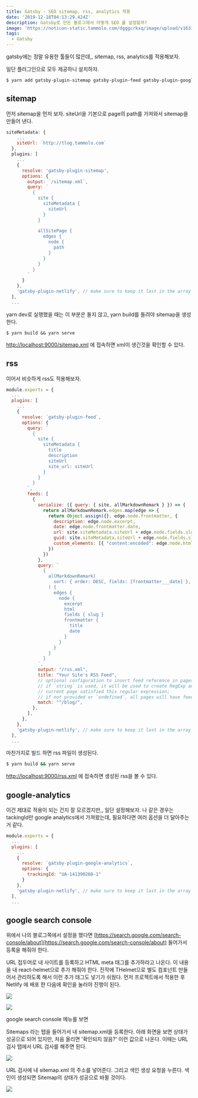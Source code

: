 ```yaml
---
title: Gatsby - SEO sitemap, rss, analytics 적용
date: '2019-12-18T04:13:29.424Z'
description: Gatsby로 만든 블로그에서 어떻게 SEO 를 설정할까?
image: 'https://noticon-static.tammolo.com/dgggcrkxq/image/upload/v1631952585/tlog/cover/gatsby_zucriz.jpg'
tags:
  - Gatsby
---
```



gatsby에는 정말 유용한 툴들이 많은데,, sitemap, rss, analytics를 적용해보자.

일단 플러그인으로 모두 제공하니 설치하자.
```bash
$ yarn add gatsby-plugin-sitemap gatsby-plugin-feed gatsby-plugin-google-anaytics --dev
```

## sitemap

먼저 sitemap을 먼저 보자. siteUrl을 기본으로 page의 path를 가져와서 sitemap을 만들어 낸다.

```js
siteMetadata: {
    ...
    siteUrl: `http://tlog.tammolo.com`
  },
  plugins: [
    ...
    {
      resolve: 'gatsby-plugin-sitemap',
      options: {
        output: `/sitemap.xml`,
        query: `
          {
            site {
              siteMetadata {
                siteUrl
              }
            }
            
            allSitePage {
              edges {
                node {
                  path
                }
              }
            }
          }
        `
      }
    },
    'gatsby-plugin-netlify', // make sure to keep it last in the array
  ],
  ...
```

yarn dev로 실행했을 때는 이 부분은 돌지 않고, yarn build를 돌려야 sitemap을 생성한다.

    $ yarn build && yarn serve

[http://localhost:9000/sitemap.xml](http://localhost:9000/sitemap.xml)  에 접속하면 xml이 생긴것을 확인할 수 있다.

## rss

이어서 비슷하게 rss도 적용해보자.

```js
module.exports = {
  ...
  plugins: [
    ...
    {
      resolve: `gatsby-plugin-feed`,
      options: {
        query: `
          {
            site {
              siteMetadata {
                title
                description
                siteUrl
                site_url: siteUrl
              }
            }
          }
        `,
        feeds: [
          {
            serialize: ({ query: { site, allMarkdownRemark } }) => {
              return allMarkdownRemark.edges.map(edge => {
                return Object.assign({}, edge.node.frontmatter, {
                  description: edge.node.excerpt,
                  date: edge.node.frontmatter.date,
                  url: site.siteMetadata.siteUrl + edge.node.fields.slug,
                  guid: site.siteMetadata.siteUrl + edge.node.fields.slug,
                  custom_elements: [{ "content:encoded": edge.node.html }],
                })
              })
            },
            query: `
              {
                allMarkdownRemark(
                  sort: { order: DESC, fields: [frontmatter___date] },
                ) {
                  edges {
                    node {
                      excerpt
                      html
                      fields { slug }
                      frontmatter {
                        title
                        date
                      }
                    }
                  }
                }
              }
            `,
            output: "/rss.xml",
            title: "Your Site's RSS Feed",
            // optional configuration to insert feed reference in pages:
            // if `string` is used, it will be used to create RegExp and then test if pathname of
            // current page satisfied this regular expression;
            // if not provided or `undefined`, all pages will have feed reference inserted
            match: "^/blog/",
          },
        ],
      },
    },
    'gatsby-plugin-netlify', // make sure to keep it last in the array
  ],
  ...
```

마찬가지로 빌드 하면 rss 파일이 생성된다.
```bash
$ yarn build && yarn serve
```

[http://localhost:9000/rss.xml](http://localhost:9000/rss.xml) 에 접속하면 생성된 rss을 볼 수 있다.

## google-analytics

이건 제대로 적용이 되는 건지 잘 모르겠지만,, 일단 설정해보자. 나 같은 경우는 tackingId만 google analytics에서 가져왔는데, 필요하다면 여러 옵션을 더 달아주는 거 같다.

```js
module.exports = {
  ...
  plugins: [
    ...
    {
      resolve: `gatsby-plugin-google-analytics`,
      options: {
        trackingId: "UA-141390268-1"
      }
    },
    'gatsby-plugin-netlify', // make sure to keep it last in the array
  ],
  ...
```

## google search console

위에서 나의 블로그쪽에서 설정을 했다면 [https://search.google.com/search-console/about](https://search.google.com/search-console/about) 들어가서 등록을 해줘야 한다.

URL 접두어로 내 사이트를 등록하고 HTML meta 태그를 추가하라고 나온다. 이 내용을 내 react-helmet으로 추가 해줘야 한다. 진작에 THelmet으로 별도 컴포넌트 만들어서 관리하도록 해서 이런 추가 태그도 넣기가 쉬웠다. 먼저 프로젝트에서 적용한 후 Netlify 에 배포 한 다음에 확인을 눌러야 진행이 된다.

![](https://res.cloudinary.com/dgggcrkxq/image/upload/v1631952584/tlog/aa_ipkoce.png)

![](https://res.cloudinary.com/dgggcrkxq/image/upload/v1631952590/tlog/bb_erhwrl.png)

google search console 메뉴를 보면 

Sitemaps 라는 탭을 들어가서 내 sitemap.xml을 등록한다. 아래 화면을 보면 상태가 성공으로 되어 있지만, 처음 올리면 '확인되지 않음?' 이런 값으로 나온다. 이때는 URL 검사 탭에서 URL 검사를 해주면 된다.

![](https://res.cloudinary.com/dgggcrkxq/image/upload/v1631952573/tlog/_2019-06-05__4.39.37_lahuhj.png)

URL 검사에 내 sitemap.xml 의 주소를 넣어준다. 그리고 색인 생성 요청을 누른다. 색인이 생성되면 Sitemap의 상태가 성공으로 바뀔 것이다.

![](https://res.cloudinary.com/dgggcrkxq/image/upload/v1631952574/tlog/_2019-06-05__4.39.22_abzlbz.png)